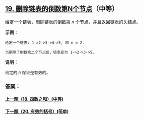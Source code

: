 ## [19. 删除链表的倒数第N个节点](https://leetcode-cn.com/problems/remove-nth-node-from-end-of-list/)（中等）

给定一个链表，删除链表的倒数第 *n* 个节点，并且返回链表的头结点。

**示例：**

```
给定一个链表: 1->2->3->4->5, 和 n = 2.

当删除了倒数第二个节点后，链表变为 1->2->3->5.
```

**说明：**

<font size=2>给定的 *n* 保证是有效的。</font>



### 答案：



#### [上一题（18. 四数之和）(中等)](https://github.com/sdwwld/leetCode/blob/master/src/main/java/com/wld/java/leetcode/leetCode0018.md)

#### [下一题（20. 有效的括号）(简单)](https://github.com/sdwwld/leetCode/blob/master/src/main/java/com/wld/java/leetcode/leetCode0020.md)
